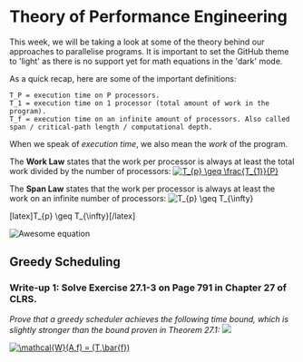 # Theory of Performance Engineering
This week, we will be taking a look at some of the theory behind our approaches to parallelise programs. It is important to set the GitHub theme to 'light' as there is no support yet for math equations in the 'dark' mode.

As a quick recap, here are some of the important definitions:

    T_P = execution time on P processors.
    T_1 = execution time on 1 processor (total amount of work in the program).
    T_f = execution time on an infinite amount of processors. Also called span / critical-path length / computational depth.

When we speak of *execution time*, we also mean the *work* of the program.

The **Work Law** states that the work per processor is always at least the total work divided by the number of processors:
<a href="https://www.codecogs.com/eqnedit.php?latex=T_{p}&space;\geq&space;\frac{T_{1}}{P}" target="_blank"><img src="https://latex.codecogs.com/gif.latex?T_{p}&space;\geq&space;\frac{T_{1}}{P}" title="T_{p} \geq \frac{T_{1}}{P}" /></a>

The **Span Law** states that the work per processor is always at least the work on an infinite number of processors:
<img src="https://latex.codecogs.com/gif.latex?T_{p}&space;\geq&space;T_{\infty}" title="T_{p} \geq T_{\infty}" />

[latex]T_{p} \geq T_{\infty}[/latex]

![Awesome equation](https://latex.codecogs.com/gif.latex?\inline&space;\gamma=sin(\alpha)*\boldsymbol{q}^{2}&plus;\lim_{\beta\rightarrow&space;\infty&space;})

## Greedy Scheduling

### Write-up 1: Solve Exercise 27.1-3 on Page 791 in Chapter 27 of CLRS.
*Prove that a greedy scheduler achieves the following time bound, which is slightly stronger than the bound proven in Theorem 27.1:*
<img src="https://render.githubusercontent.com/render/math?math=T_p \leq \frac{T_1 - T_{\infty}}{P} %2B T_{\infty}">

<a href="https://www.codecogs.com/eqnedit.php?latex=\mathcal{W}(A,f)&space;=&space;(T,\bar{f})" target="_blank"><img src="https://latex.codecogs.com/gif.latex?\mathcal{W}(A,f)&space;=&space;(T,\bar{f})" title="\mathcal{W}(A,f) = (T,\bar{f})" /></a>
